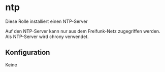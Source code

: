 # ntp
Diese Rolle installiert einen NTP-Server

Auf den NTP-Server kann nur aus dem Freifunk-Netz zugegriffen werden.
Als NTP-Server wird chrony verwendet.

## Konfiguration
Keine
